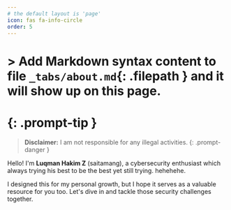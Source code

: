 ```yaml
---
# the default layout is 'page'
icon: fas fa-info-circle
order: 5
---
```


# > Add Markdown syntax content to file `_tabs/about.md`{: .filepath } and it will show up on this page.
# {: .prompt-tip }

> **Disclaimer:** I am not responsible for any illegal activities.
{: .prompt-danger }

Hello! I'm **Luqman Hakim Z** (saitamang), a cybersecurity enthusiast which always trying his best to be the best yet still trying. hehehehe.

I designed this for my personal growth, but I hope it serves as a valuable resource for you too. Let's dive in and tackle those security challenges together.